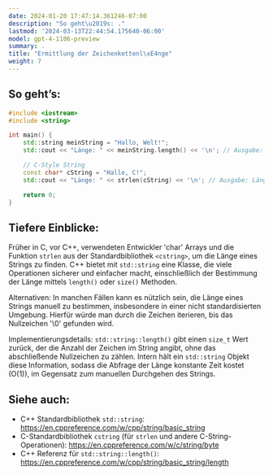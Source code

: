 ```yaml
---
date: 2024-01-20 17:47:14.361246-07:00
description: "So geht\u2019s: ."
lastmod: '2024-03-13T22:44:54.175640-06:00'
model: gpt-4-1106-preview
summary: .
title: "Ermittlung der Zeichenkettenl\xE4nge"
weight: 7
---
```


## So geht’s:
```C++
#include <iostream>
#include <string>

int main() {
    std::string meinString = "Hallo, Welt!";
    std::cout << "Länge: " << meinString.length() << '\n'; // Ausgabe: Länge: 12

    // C-Style String
    const char* cString = "Hallo, C!";
    std::cout << "Länge: " << strlen(cString) << '\n'; // Ausgabe: Länge: 9

    return 0;
}
```

## Tiefere Einblicke:
Früher in C, vor C++, verwendeten Entwickler 'char' Arrays und die Funktion `strlen` aus der Standardbibliothek `<cstring>`, um die Länge eines Strings zu finden. C++ bietet mit `std::string` eine Klasse, die viele Operationen sicherer und einfacher macht, einschließlich der Bestimmung der Länge mittels `length()` oder `size()` Methoden.

Alternativen: In manchen Fällen kann es nützlich sein, die Länge eines Strings manuell zu bestimmen, insbesondere in einer nicht standardisierten Umgebung. Hierfür würde man durch die Zeichen iterieren, bis das Nullzeichen '\0' gefunden wird.

Implementierungsdetails: `std::string::length()` gibt einen `size_t` Wert zurück, der die Anzahl der Zeichen im String angibt, ohne das abschließende Nullzeichen zu zählen. Intern hält ein `std::string` Objekt diese Information, sodass die Abfrage der Länge konstante Zeit kostet (O(1)), im Gegensatz zum manuellen Durchgehen des Strings.

## Siehe auch:
- C++ Standardbibliothek `std::string`: https://en.cppreference.com/w/cpp/string/basic_string
- C-Standardbibliothek `cstring` (für `strlen` und andere C-String-Operationen): https://en.cppreference.com/w/c/string/byte
- C++ Referenz für `std::string::length()`: https://en.cppreference.com/w/cpp/string/basic_string/length
